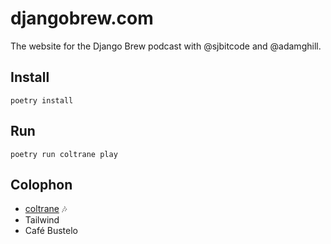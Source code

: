 # djangobrew.com

The website for the Django Brew podcast with @sjbitcode and @adamghill.

## Install

`poetry install`

## Run

`poetry run coltrane play`

## Colophon

- [coltrane](https://coltrane.readthedocs.io) 🎶
- Tailwind
- Café Bustelo
